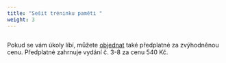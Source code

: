 ```yaml
---
title: "Sešit tréninku paměti "
weight: 3
---
```



![]()

Pokud se vám úkoly líbí,  můžete [objednat](https://vigvam.webooker.eu/Actions) také předplatné za zvýhodněnou cenu. Předplatné zahrnuje vydání č. 3-8 za cenu 540 Kč.